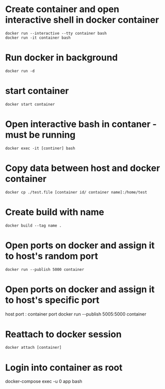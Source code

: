 # Create container and open interactive shell in docker container
    docker run --interactive --tty container bash
    docker run -it container bash
    
# Run docker in background
    docker run -d

# start container
    docker start container

# Open interactive bash in contaner - must be running
    docker exec -it [continer] bash

# Copy data between host and docker container
    docker cp ./test.file [container id/ container name]:/home/test
    
# Create build with name
    docker build --tag name . 
    
# Open ports on docker and assign it to host's random port
    docker run --publish 5000 container 

# Open ports on docker and assign it to host's specific port
host port : container port
    docker run --publish 5005:5000 container 
    
# Reattach to docker session
    docker attach [container]
    
# Login into container as root
docker-compose exec -u 0 app bash
